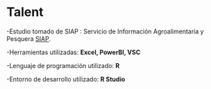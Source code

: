 # Talent
 -Estudio tomado de SIAP :
Servicio de Información Agroalimentaria y Pesquera [SIAP](http://infosiap.siap.gob.mx/gobmx/datosAbiertos.php).

-Herramientas utilizadas:
**Excel, PowerBI, VSC**

-Lenguaje de programación utilizado:
**R**

-Entorno de desarrollo utilizado:
**R Studio**
